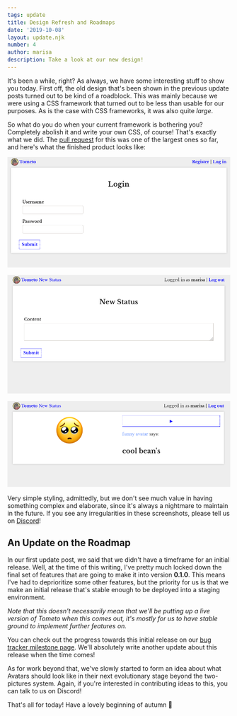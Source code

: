 ```yaml
---
tags: update
title: Design Refresh and Roadmaps
date: '2019-10-08'
layout: update.njk
number: 4
author: marisa
description: Take a look at our new design!
---
```

It's been a while, right? As always, we have some interesting stuff to show you today. First off, the old design that's been shown in the previous update posts turned out to be kind of a roadblock. This was mainly because we were using a CSS framework that turned out to be less than usable for our purposes. As is the case with CSS frameworks, it was also quite _large_.

So what do you do when your current framework is bothering you? Completely abolish it and write your own CSS, of course! That's exactly what we did. The [pull request](https://marie.marisa.cloud/t/tometo/pulls/3) for this was one of the largest ones so far, and here's what the finished product looks like:

<img
  class="w-100"
  alt="A login screen"
  src="/img/uploads/sc1.png"
  />

<img
  class="w-100"
  alt="A status creation screen"
  src="/img/uploads/sc2.png"
  />

<img
  class="w-100"
  alt="A status view screen"
  src="/img/uploads/sc3.png"
  />

Very simple styling, admittedly, but we don't see much value in having something complex and elaborate, since it's always a nightmare to maintain in the future. If you see any irregularities in these screenshots, please tell us on [Discord](https://discord.gg/xqTEcaw)!

## An Update on the Roadmap

In our first update post, we said that we didn't have a timeframe for an initial release. Well, at the time of this writing, I've pretty much locked down the final set of features that are going to make it into version **0.1.0**. This means I've had to deprioritize some other features, but the priority for us is that we make an initial release that's stable enough to be deployed into a staging environment.

_Note that this doesn't necessarily mean that we'll be putting up a live version of Tometo when this comes out, it's mostly for us to have stable ground to implement further features on._

You can check out the progress towards this initial release on our [bug tracker milestone page](https://bugs.marisa.cloud/versions/1). We'll absolutely write another update about this release when the time comes!

As for work beyond that, we've slowly started to form an idea about what Avatars should look like in their next evolutionary stage beyond the two-pictures system. Again, if you're interested in contributing ideas to this, you can talk to us on Discord!

That's all for today! Have a lovely beginning of autumn 🍂
